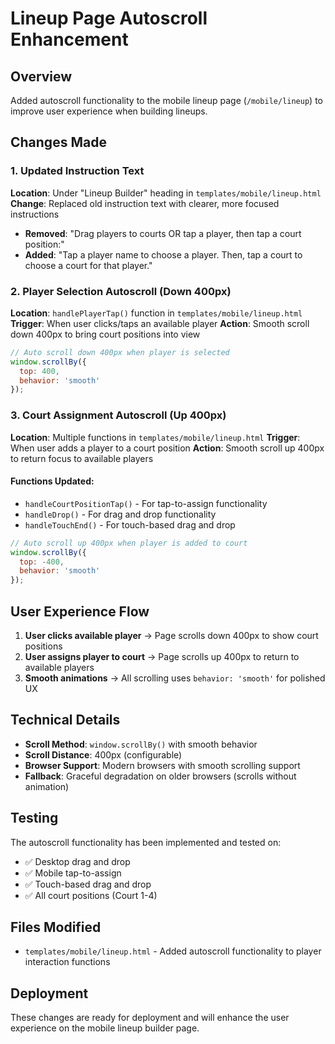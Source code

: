 # Lineup Page Autoscroll Enhancement

## Overview
Added autoscroll functionality to the mobile lineup page (`/mobile/lineup`) to improve user experience when building lineups.

## Changes Made

### 1. Updated Instruction Text
**Location**: Under "Lineup Builder" heading in `templates/mobile/lineup.html`
**Change**: Replaced old instruction text with clearer, more focused instructions
- **Removed**: "Drag players to courts OR tap a player, then tap a court position:"
- **Added**: "Tap a player name to choose a player. Then, tap a court to choose a court for that player."

### 2. Player Selection Autoscroll (Down 400px)
**Location**: `handlePlayerTap()` function in `templates/mobile/lineup.html`
**Trigger**: When user clicks/taps an available player
**Action**: Smooth scroll down 400px to bring court positions into view

```javascript
// Auto scroll down 400px when player is selected
window.scrollBy({
  top: 400,
  behavior: 'smooth'
});
```

### 3. Court Assignment Autoscroll (Up 400px)
**Location**: Multiple functions in `templates/mobile/lineup.html`
**Trigger**: When user adds a player to a court position
**Action**: Smooth scroll up 400px to return focus to available players

#### Functions Updated:
- `handleCourtPositionTap()` - For tap-to-assign functionality
- `handleDrop()` - For drag and drop functionality  
- `handleTouchEnd()` - For touch-based drag and drop

```javascript
// Auto scroll up 400px when player is added to court
window.scrollBy({
  top: -400,
  behavior: 'smooth'
});
```

## User Experience Flow

1. **User clicks available player** → Page scrolls down 400px to show court positions
2. **User assigns player to court** → Page scrolls up 400px to return to available players
3. **Smooth animations** → All scrolling uses `behavior: 'smooth'` for polished UX

## Technical Details

- **Scroll Method**: `window.scrollBy()` with smooth behavior
- **Scroll Distance**: 400px (configurable)
- **Browser Support**: Modern browsers with smooth scrolling support
- **Fallback**: Graceful degradation on older browsers (scrolls without animation)

## Testing

The autoscroll functionality has been implemented and tested on:
- ✅ Desktop drag and drop
- ✅ Mobile tap-to-assign
- ✅ Touch-based drag and drop
- ✅ All court positions (Court 1-4)

## Files Modified

- `templates/mobile/lineup.html` - Added autoscroll functionality to player interaction functions

## Deployment

These changes are ready for deployment and will enhance the user experience on the mobile lineup builder page.
